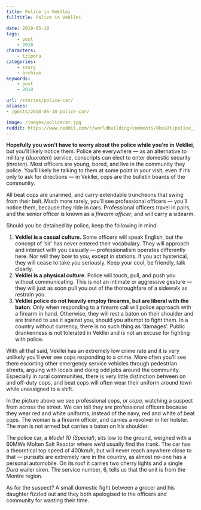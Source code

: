 ```yaml
---
title: Police in Vekllei
fulltitle: Police in Vekllei

date: 2018-05-18
tags:
    - post
    - 2018
characters:
    - tzipora
categories:
    - story
    - archive
keywords:
    - post
    - 2018

url: /stories/police-car/
aliases:
- /posts/2018-05-18-police-car/

image: /images/policecar.jpg
reddit: https://www.reddit.com/r/worldbuilding/comments/8kca7t/police_in_vekllei/
---
```


**Hopefully you won’t have to worry about the police while you’re in Vekllei**, but you’ll likely notice them. Police are everywhere  —  as an alternative to military (*duoroten*) service, conscripts can elect to enter domestic security *(inrote*n). Most officers are young, bored, and live in the community they police. You’ll likely be talking to them at some point in your visit, even if it’s only to ask for directions  —  in Vekllei, cops are the bulletin boards of the community.

All beat cops are unarmed, and carry extendable truncheons that swing from their belt. Much more rarely, you’ll see professional officers  —  you’ll notice them, because they ride in cars. Professional officers travel in pairs, and the senior officer is known as a *firearm officer*, and will carry a sidearm.

Should you be detained by police, keep the following in mind:

1. **Vekllei is a casual culture.** Some officers will speak English, but the concept of ‘sir’ has never entered their vocabulary. They will approach and interact with you casually  —  professionalism operates differently here. Nor will they bow to you, except in stations. If you act hysterical, they will cease to take you seriously. Keep your cool, be friendly, talk clearly.
2. **Vekllei is a physical culture**. Police will touch, pull, and push you without communicating. This is not an intimate or aggressive gesture  —  they will just as soon pull you out of the thoroughfare of a sidewalk as restrain you.
3. **Vekllei police do not heavily employ firearms, but are liberal with the baton**. Only when responding to a firearm call will police approach with a firearm in hand. Otherwise, they will rest a baton on their shoulder and are trained to use it against you, should you attempt to fight them. In a country without currency, there is no such thing as ‘damages’. Public drunkenness is not tolerated in Vekllei and is not an excuse for fighting with police.

With all that said, Vekllei has an extremely low crime rate and it is very unlikely you’ll ever see cops responding to a crime. More often you’ll see them escorting other emergency service vehicles through pedestrian streets, arguing with locals and doing odd jobs around the community. Especially in rural communities, there is very little distinction between on and off-duty cops, and beat cops will often wear their uniform around town while unassigned to a shift.

In the picture above we see professional cops, or *copa*, watching a suspect from across the street. We can tell they are professional officers because they wear red and white uniforms, instead of the navy, red and white of beat cops. The woman is a firearm officer, and carries a revolver in her holster. The man is not armed but carries a baton on his shoulder.

The police car, a *Model 10 (Special)*, sits low to the ground, weighed with a 60MWe Molten Salt Reactor where we’d usually find the trunk. The car has a theoretical top speed of 400km/h, but will never reach anywhere close to that  —  pursuits are extremely rare in the country, as almost no-one has a personal automobile. On its roof it carries two cherry lights and a single *Dura* wailer siren. The service number, 6, tells us that the unit is from the Montre region.

As for the suspect? A small domestic fight between a grocer and his daughter fizzled out and they both apologised to the officers and community for wasting their time.
